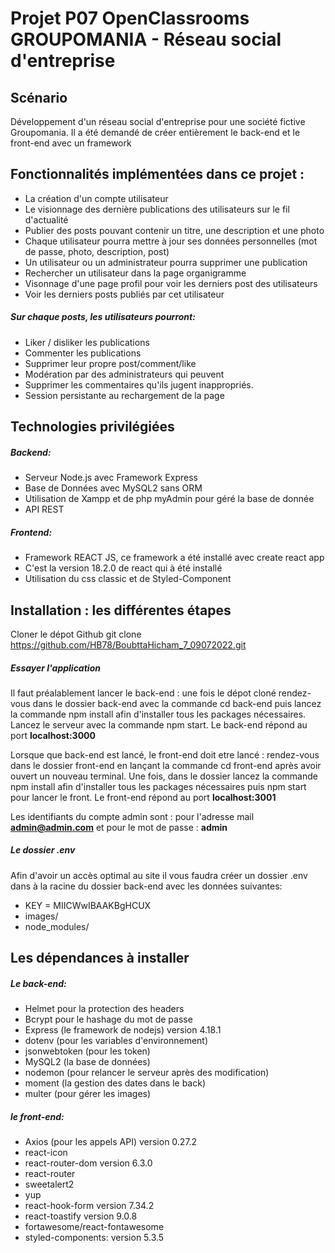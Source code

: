 # Projet P07 OpenClassrooms GROUPOMANIA - Réseau social d'entreprise

## Scénario

Développement d'un réseau social d'entreprise pour une société fictive Groupomania.
Il a été demandé de créer entièrement le back-end et le front-end avec un framework

## Fonctionnalités implémentées dans ce projet :

* La création d'un compte utilisateur 
* Le visionnage des dernière publications des utilisateurs sur le fil d'actualité
* Publier des posts pouvant contenir un titre, une description et une photo
* Chaque utilisateur pourra mettre à jour ses données personnelles (mot de passe, photo, description, post)
* Un utilisateur ou un administrateur pourra supprimer une publication
* Rechercher un utilisateur dans la page organigramme 
* Visonnage d'une page profil pour voir les derniers post des utilisateurs
* Voir les derniers posts publiés par cet utilisateur

##### Sur chaque posts, les utilisateurs pourront:

* Liker / disliker les publications
* Commenter les publications
* Supprimer leur propre post/comment/like
* Modération par des administrateurs qui peuvent
* Supprimer les commentaires qu'ils jugent inappropriés.
* Session persistante au rechargement de la page

## Technologies privilégiées

##### Backend:
* Serveur Node.js avec Framework Express
* Base de Données avec MySQL2 sans ORM
* Utilisation de Xampp et de php myAdmin pour géré la base de donnée
* API REST

##### Frontend:
* Framework REACT JS, ce framework a été installé avec create react app
* C'est la version 18.2.0 de react qui à été installé
* Utilisation du css classic et de Styled-Component

## Installation : les différentes étapes

Cloner le dépot Github
git clone https://github.com/HB78/BoubttaHicham_7_09072022.git

##### Essayer l'application

Il faut préalablement lancer le back-end : une fois le dépot cloné rendez-vous dans le dossier back-end avec la commande cd back-end puis lancez la commande npm install afin d'installer tous les packages nécessaires. Lancez le serveur avec la commande npm start. Le back-end répond au port **localhost:3000**

Lorsque que back-end est lancé, le front-end doit etre lancé : rendez-vous dans le dossier front-end en lançant la commande cd front-end après avoir ouvert un nouveau terminal. Une fois, dans le dossier lancez la commande npm install afin d'installer tous les packages nécessaires puis npm start pour lancer le front. Le front-end répond au port **localhost:3001**

Les identifiants du compte admin sont : pour l'adresse mail **admin@admin.com** et pour le mot de passe : **admin**

##### Le dossier .env

Afin d'avoir un accès optimal au site il vous faudra créer un dossier .env dans à la racine du dossier back-end avec les données suivantes:
* KEY = MIICWwIBAAKBgHCUX
* images/
* node_modules/

## Les dépendances à installer 

##### Le back-end:
* Helmet pour la protection des headers
* Bcrypt pour le hashage du mot de passe
* Express (le framework de nodejs) version 4.18.1
* dotenv (pour les variables d'environnement)
* jsonwebtoken (pour les token)
* MySQL2 (la base de données)
* nodemon (pour relancer le serveur après des modification)
* moment (la gestion des dates dans le back)
* multer (pour gérer les images)

##### le front-end: 
* Axios (pour les appels API) version 0.27.2
* react-icon
* react-router-dom version 6.3.0
* react-router
* sweetalert2
* yup
* react-hook-form version 7.34.2
* react-toastify version 9.0.8
* fortawesome/react-fontawesome
* styled-components: version 5.3.5
